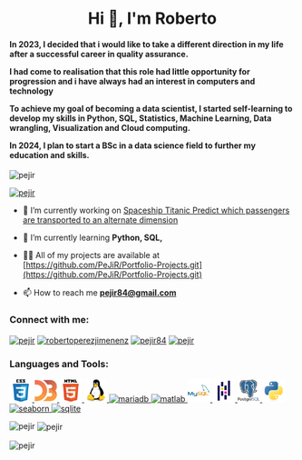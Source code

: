 <h1 align="center">Hi 👋, I'm Roberto</h1>

<h4 align="left">
 
In 2023, I decided that i would like to take a different direction in my life after a successful career in quality assurance. 


I had come to realisation that this role had little opportunity for progression and i have always had an interest in computers and technology

To achieve my goal of becoming a data scientist, I started self-learning to develop my skills in Python, SQL, Statistics, Machine Learning, Data wrangling, Visualization and Cloud computing.

In 2024, I plan to start a BSc in a data science field to further my education and skills.</h4>

<p align="left"> <img src="https://komarev.com/ghpvc/?username=pejir&label=Profile%20views&color=0e75b6&style=flat" alt="pejir" /> </p>

<p align="left"> <a href="https://github.com/ryo-ma/github-profile-trophy"><img src="https://github-profile-trophy.vercel.app/?username=pejir" alt="pejir" /></a> </p>

- 🔭 I’m currently working on [Spaceship Titanic Predict which passengers are transported to an alternate dimension](https://www.kaggle.com/code/robertoperezjimenenz/spaceship-titanic)

- 🌱 I’m currently learning **Python, SQL,**

- 👨‍💻 All of my projects are available at [https://github.com/PeJiR/Portfolio-Projects.git](https://github.com/PeJiR/Portfolio-Projects.git)

- 📫 How to reach me **pejir84@gmail.com**

<h3 align="left">Connect with me:</h3>
<p align="left">
<a href="https://linkedin.com/in/pejir" target="blank"><img align="center" src="https://raw.githubusercontent.com/rahuldkjain/github-profile-readme-generator/master/src/images/icons/Social/linked-in-alt.svg" alt="pejir" height="30" width="40" /></a>
<a href="https://kaggle.com/robertoperezjimenenz" target="blank"><img align="center" src="https://raw.githubusercontent.com/rahuldkjain/github-profile-readme-generator/master/src/images/icons/Social/kaggle.svg" alt="robertoperezjimenenz" height="30" width="40" /></a>
<a href="https://www.hackerrank.com/pejir84" target="blank"><img align="center" src="https://raw.githubusercontent.com/rahuldkjain/github-profile-readme-generator/master/src/images/icons/Social/hackerrank.svg" alt="pejir84" height="30" width="40" /></a>
<a href="https://www.leetcode.com/pejir" target="blank"><img align="center" src="https://raw.githubusercontent.com/rahuldkjain/github-profile-readme-generator/master/src/images/icons/Social/leet-code.svg" alt="pejir" height="30" width="40" /></a>
</p>

<h3 align="left">Languages and Tools:</h3>
<p align="left"> <a href="https://www.w3schools.com/css/" target="_blank" rel="noreferrer"> <img src="https://raw.githubusercontent.com/devicons/devicon/master/icons/css3/css3-original-wordmark.svg" alt="css3" width="40" height="40"/> </a> <a href="https://d3js.org/" target="_blank" rel="noreferrer"> <img src="https://raw.githubusercontent.com/devicons/devicon/master/icons/d3js/d3js-original.svg" alt="d3js" width="40" height="40"/> </a> <a href="https://www.w3.org/html/" target="_blank" rel="noreferrer"> <img src="https://raw.githubusercontent.com/devicons/devicon/master/icons/html5/html5-original-wordmark.svg" alt="html5" width="40" height="40"/> </a> <a href="https://www.linux.org/" target="_blank" rel="noreferrer"> <img src="https://raw.githubusercontent.com/devicons/devicon/master/icons/linux/linux-original.svg" alt="linux" width="40" height="40"/> </a> <a href="https://mariadb.org/" target="_blank" rel="noreferrer"> <img src="https://www.vectorlogo.zone/logos/mariadb/mariadb-icon.svg" alt="mariadb" width="40" height="40"/> </a> <a href="https://www.mathworks.com/" target="_blank" rel="noreferrer"> <img src="https://upload.wikimedia.org/wikipedia/commons/2/21/Matlab_Logo.png" alt="matlab" width="40" height="40"/> </a> <a href="https://www.mysql.com/" target="_blank" rel="noreferrer"> <img src="https://raw.githubusercontent.com/devicons/devicon/master/icons/mysql/mysql-original-wordmark.svg" alt="mysql" width="40" height="40"/> </a> <a href="https://pandas.pydata.org/" target="_blank" rel="noreferrer"> <img src="https://raw.githubusercontent.com/devicons/devicon/2ae2a900d2f041da66e950e4d48052658d850630/icons/pandas/pandas-original.svg" alt="pandas" width="40" height="40"/> </a> <a href="https://www.postgresql.org" target="_blank" rel="noreferrer"> <img src="https://raw.githubusercontent.com/devicons/devicon/master/icons/postgresql/postgresql-original-wordmark.svg" alt="postgresql" width="40" height="40"/> </a> <a href="https://www.python.org" target="_blank" rel="noreferrer"> <img src="https://raw.githubusercontent.com/devicons/devicon/master/icons/python/python-original.svg" alt="python" width="40" height="40"/> </a> <a href="https://seaborn.pydata.org/" target="_blank" rel="noreferrer"> <img src="https://seaborn.pydata.org/_images/logo-mark-lightbg.svg" alt="seaborn" width="40" height="40"/> </a> <a href="https://www.sqlite.org/" target="_blank" rel="noreferrer"> <img src="https://www.vectorlogo.zone/logos/sqlite/sqlite-icon.svg" alt="sqlite" width="40" height="40"/> </a> </p>

<p><img align="left" src="https://github-readme-stats.vercel.app/api/top-langs?username=pejir&show_icons=true&locale=en&layout=compact" alt="pejir" /></p>

<p>&nbsp;<img align="center" src="https://github-readme-stats.vercel.app/api?username=pejir&show_icons=true&locale=en" alt="pejir" /></p>

<p><img align="center" src="https://github-readme-streak-stats.herokuapp.com/?user=pejir&" alt="pejir" /></p>





 <!---
 https://rahuldkjain.github.io/gh-profile-readme-generator/
 ---
